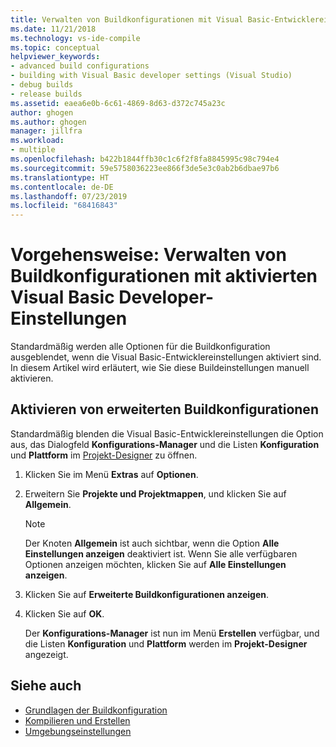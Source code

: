 ```yaml
---
title: Verwalten von Buildkonfigurationen mit Visual Basic-Entwicklereinstellungen
ms.date: 11/21/2018
ms.technology: vs-ide-compile
ms.topic: conceptual
helpviewer_keywords:
- advanced build configurations
- building with Visual Basic developer settings (Visual Studio)
- debug builds
- release builds
ms.assetid: eaea6e0b-6c61-4869-8d63-d372c745a23c
author: ghogen
ms.author: ghogen
manager: jillfra
ms.workload:
- multiple
ms.openlocfilehash: b422b1844ffb30c1c6f2f8fa8845995c98c794e4
ms.sourcegitcommit: 59e5758036223ee866f3de5e3c0ab2b6dbae97b6
ms.translationtype: HT
ms.contentlocale: de-DE
ms.lasthandoff: 07/23/2019
ms.locfileid: "68416843"
---
```

# <a name="how-to-manage-build-configurations-with-visual-basic-developer-settings-applied"></a>Vorgehensweise: Verwalten von Buildkonfigurationen mit aktivierten Visual Basic Developer-Einstellungen

Standardmäßig werden alle Optionen für die Buildkonfiguration ausgeblendet, wenn die Visual Basic-Entwicklereinstellungen aktiviert sind. In diesem Artikel wird erläutert, wie Sie diese Buildeinstellungen manuell aktivieren.

## <a name="enable-advanced-build-configurations"></a>Aktivieren von erweiterten Buildkonfigurationen

Standardmäßig blenden die Visual Basic-Entwicklereinstellungen die Option aus, das Dialogfeld **Konfigurations-Manager** und die Listen **Konfiguration** und **Plattform** im [Projekt-Designer](../ide/reference/application-page-project-designer-visual-basic.md) zu öffnen.

1. Klicken Sie im Menü **Extras** auf **Optionen**.

2. Erweitern Sie **Projekte und Projektmappen**, und klicken Sie auf **Allgemein**.

    > [!NOTE]
    > Der Knoten **Allgemein** ist auch sichtbar, wenn die Option **Alle Einstellungen anzeigen** deaktiviert ist. Wenn Sie alle verfügbaren Optionen anzeigen möchten, klicken Sie auf **Alle Einstellungen anzeigen**.

3. Klicken Sie auf **Erweiterte Buildkonfigurationen anzeigen**.

4. Klicken Sie auf **OK**.

     Der **Konfigurations-Manager** ist nun im Menü **Erstellen** verfügbar, und die Listen **Konfiguration** und **Plattform** werden im **Projekt-Designer** angezeigt.

## <a name="see-also"></a>Siehe auch

- [Grundlagen der Buildkonfiguration](../ide/understanding-build-configurations.md)
- [Kompilieren und Erstellen](../ide/compiling-and-building-in-visual-studio.md)
- [Umgebungseinstellungen](../ide/environment-settings.md)